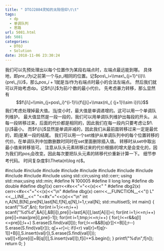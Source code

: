 ```yaml
---
title: " DTOJ2884灵知的太阳信仰\t\t"
tags:
  - dp
  - 单调队列
  - 思路
url: 5081.html
id: 5081
categories:
  - DTOJ
  - Solution
date: 2018-11-06 23:30:24
---
```


我们可以先预处理出以每个位置作为某段右端点时，左端点最远能到哪。 具体地，即$pre\_i$为$i$之前第一个与$p\_i$相同的位置。记$pos\_i=\\max\_{j=1}^{i}\\{pre\_j\\}$，那么$pos\_i+1$就是当$i$作为右端点时最小的合法左端点。 然后我们就可以开始考虑dp。记$f\[i\]$为前$i$个数的最小代价。 先考虑暴力转移，那么显然有 $$f\[i\]=\\min_{j=pos\_i}^{i-1}\\{f\[j\]+\\max(n\_{ {j+1}\\sim i})\\}$$ 我们考虑处理掉最大值。当$j$变小时，最大值是单调递增的。这可以用一个单调队列维护。 最大值显然是一段一段的，我们可以用单调队列维护出每段的开头。 从每一段转移过来，后面的代价都是相同的，因此我们在每一段内只要考虑让$f\[j\]$最小。 而$f\[i\]$显然是单调非减的，因此我们从最前面转移过来一定是最优的，即$j$是某一段的结尾。 我们可以用一个set维护从单调队列中的每个位置转移的代价。在单调队列中加数删数时同时在set里面删除插入值。 转移时从set中取出最小值来转移皆可。 注意从队头元素转移过来的代价根据$i$的增大是会变化的，因为我们的$pos_i$会改变。因此每次要把队头元素的转移代价重新计算一下。 细节参考代码。 时间复杂度$\\Theta(n\\log n)$。

#include<iostream>
#include<cstdio>
#include<cstdlib>
#include<cstring>
#include<string>
#include<cmath>
#include<algorithm>
#include<queue>
#include<vector>
#include<set>
#include<map>
using std::cin;using std::cerr;
using std::max;using std::min;
#define N 100005
#define ll long long
#define db double
#define dbg1(x) cerr<<#x<<"="<<(x)<<" "
#define dbg2(x) cerr<<#x<<"="<<(x)<<"\\n"
#define dbg(x) cerr<<\_\_FUNCTION\_\_<<"() L"<<\_\_LINE\_\_<<" "<<#x"="<<(x)<<"\\n"
int n,A\[N\],B\[N\],pre\[N\],last\[N\],f\[N\],q\[N\],l=1,r,val\[N\];
std::multiset<int>S;
int main()
{
	scanf("%d",&n);
	for(int i=1;i<=n;i++) scanf("%d%d",&A\[i\],&B\[i\]),pre\[i\]=last\[A\[i\]\],last\[A\[i\]\]=i;
	for(int i=1;i<=n;i++) pre\[i\]=max(pre\[i\],pre\[i-1\]);
	for(int i=1,tmp;i<=n;i++)
	{
		for(;l<=r&&q\[l\]<=pre\[i\];l++) S.erase(S.find(val\[l\]));
		for(;l<=r&&B\[q\[r\]\]<=B\[i\];r--) S.erase(S.find(val\[r\]));
		q\[++r\]=i;
		if(l<r) val\[r\]=f\[q\[r-1\]\]+B\[i\],S.insert(val\[r\]),S.erase(S.find(val\[l\]));
		val\[l\]=f\[pre\[i\]\]+B\[q\[l\]\],S.insert(val\[l\]),f\[i\]=*S.begin();
	}
	printf("%d\\n",f\[n\]);
	return 0;
}